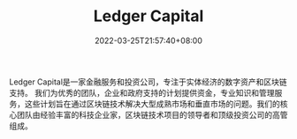 ﻿---
weight: 
title: "Ledger Capital"
description: "Ledger Capital是一家金融服务和投资公司，专注于实体经济的数字资产和区块链支持"
date: 2022-03-25T21:57:40+08:00
lastmod: 2022-03-25T16:45:40+08:00
draft: false
authors: ["Metabd"]
featuredImage: "ledger-capital.jpg"
link: ""
tags: ["投资机构","Ledger Capital"]
categories: ["navigation"]
navigation: ["投资机构"]
lightgallery: true
toc: true
pinned: false
recommend: false
recommend1: false
---
Ledger Capital是一家金融服务和投资公司，专注于实体经济的数字资产和区块链支持。 我们为优秀的团队，企业和政府支持的计划提供资金，专业知识和管理服务，这些计划旨在通过区块链技术解决大型成熟市场和垂直市场的问题。我们的核心团队由经验丰富的科技企业家，区块链技术项目的领导者和顶级投资公司的高管组成。
